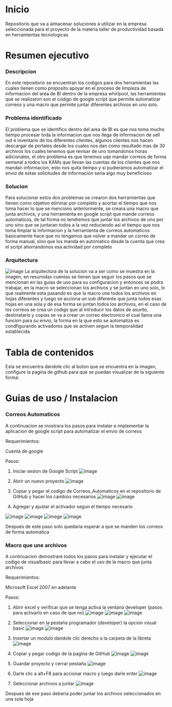 # Inicio
Repositorio que va a almacenar soluciones a utilizar en la empresa seleccionada para el proyecto de la materia taller de productividad basada en herramientas tecnologicas

# Resumen ejecutivo
### Descripcion
En este repositorio se encuentran los codigos para dos herramientas las cuales tienen como proposito apoyar en el proceso de limpieza de informacion del area de BI dentro de la empresa whirlpool, las herramientas que se realizaron son el codigo de google script que permite automatizar correos y una macro que permite juntar diferentes archivos en uno solo.

### Problema identificado
El problema que se identifico dentro del area de BI es que nos toma mucho tiempo procesar toda la informacion que nos llega de informacion de sell out e inventario de los diferentes clientes, algunos clientes nos hacen descargar de portales desde los cuales nos dan como resultado mas de 30 archivos los cuales tenemos que revisar de uno tomandonos horas adicionales, el otro problema es que tenemos uqe mandar correos de forma semanal a todos los KAMs que llevan las cuentas de los clientes que nos mandan informacion, esto nos quita tiempo y si pudieramos automatizar el envio de estas solicitudes de informacion seria algo muy beneficioso

### Solucion
Para solucionar estos dos problemas se crearon dos herramientas que tienen como objetivo eliminar por completo y acortar el tiempo que nos toma hacer lo que se menciono anteriormente, se creara una macro que junta archivos, y una herramienta en google script que mande correos automaticos, de tal forma no tendremos que juntar los archivos de uno por uno sino que se juntaran todos a la vez reduciendo asi el tiempo que nos toma limpiar la informacion y la herramienta de correos automaticos basicamente hace que no tengamos que volver a mandar un correo de forma manual, sino que los manda en automatico desde la cuenta que crea el script ahorrandonos esa actividad por completo

### Arquitectura
![image](https://github.com/MonkeTimes/Herrmientas-BI/assets/144874541/591cbef1-761a-4811-831b-32de2e1fd52b)
La arquitectura de la solucion va a ser como se muestra en la imagen, en resumidas cuentas se tienen que seguir los pasos que se mencionan en las guias de uso para su configuracion y entonces se podra trabajar, en la macro se seleccionan los archivos y se juntan en uno solo, lo que realmente esta pasando es que la macro une todos los archivos en hojas diferentes y luego se acciona un sub diferente que junta todos esas hojas en una sola y de esa forma se juntan todos los archivos, en el caso de los correos se crea un codigo que al introducir los datos de asunto, destinatario y copias se va a crear un correo electronico el cual llama una funcion para su envio, la forma en la que esto se automatiza es condfigurando activadores que se activen segun la temporalidad establecida 

# Tabla de contenidos
Esta se encuentra dandole clic al boton que se encuentra en la imagen, configure la pagina de github para que se puedan visualizar de la siguiente forma: 


# Guias de uso / Instalacion
### Correos Automaticos
A continuacion se mostrara los pasos para instalar e implementar la aplicacion de google script para automatizar el envio de correos

Requerimientos:

Cuenta de google

Pasos:

1. Iniciar sesion de Google Script
![image](https://github.com/MonkeTimes/Herrmientas-BI/assets/144874541/36f81951-79b9-4ecb-8a76-ab0321931973)

2. Abrir un nuevo proyecto
![image](https://github.com/MonkeTimes/Herrmientas-BI/assets/144874541/60ef3799-554d-4caf-8ec4-8064902daad7)

3. Copiar y pegar el codigo de Correos_Automaticos en el repositorio de GitHub y hacer los cambios necesarios
![image](https://github.com/MonkeTimes/Herrmientas-BI/assets/144874541/bc13b72f-a135-4b92-94a9-6d7114e41baf)
![image](https://github.com/MonkeTimes/Herrmientas-BI/assets/144874541/d3d1fe93-aad9-479c-bb5e-81dc031f7ece)

4. Agregar y ajustar el activador segun el tiempo necesario

![image](https://github.com/MonkeTimes/Herrmientas-BI/assets/144874541/2574d988-9a58-4efc-9c5f-d3c14f82a26f)
![image](https://github.com/MonkeTimes/Herrmientas-BI/assets/144874541/62359206-0a67-4f00-9822-74d26a737071)
![image](https://github.com/MonkeTimes/Herrmientas-BI/assets/144874541/8ddee0fe-91fd-4d37-8e6c-37f8f711f6e8)
![image](https://github.com/MonkeTimes/Herrmientas-BI/assets/144874541/ccd9c97c-e145-4352-a09b-1e10045203c8)

Despues de este paso solo quedaria esperar a que se manden los correos de forma automatica

### Macro que une archivos

A continuacion demostrare todos los pasos para instalar y ejecutar el codigo de visualbasic para llevar a cabo el uso de la macro que junta archivos

Requerimientos: 

Microsoft Excel 2007 en adelante

Pasos:

1. Abrir excel y verificar que se tenga activa la ventana developer (pasos para activarlo en caso de que no)
![image](https://github.com/MonkeTimes/Herrmientas-BI/assets/144874541/e66ac3be-e5a3-4d45-9f43-a29748ee18fe)
![image](https://github.com/MonkeTimes/Herrmientas-BI/assets/144874541/87215e6c-b601-46d3-aa1f-ff24272ac5ae)
![image](https://github.com/MonkeTimes/Herrmientas-BI/assets/144874541/611cc5dd-1dfd-47b7-a3fd-a1269a38c56c)

2. Seleccionar en la pestaña programador (developer) la opcion visual basic
![image](https://github.com/MonkeTimes/Herrmientas-BI/assets/144874541/ea207347-480c-46bc-aac8-b3025b1e79f4)
![image](https://github.com/MonkeTimes/Herrmientas-BI/assets/144874541/fadb0796-a24a-4bd9-8716-e50c74a7ff48)

3. Insertar un modulo dandole clic derecho a la carpeta de la libreta
![image](https://github.com/MonkeTimes/Herrmientas-BI/assets/144874541/d74bb00d-2221-499a-b957-f102aafe8229)

4. Copiar y pegar codigo de la pagina de GitHub
![image](https://github.com/MonkeTimes/Herrmientas-BI/assets/144874541/59397658-d85f-4da1-a26f-8f907086972d)
![image](https://github.com/MonkeTimes/Herrmientas-BI/assets/144874541/11b7ec31-29d6-4c23-9c45-1763116ae991)
5. Guardar proyecto y cerrar pestaña
![image](https://github.com/MonkeTimes/Herrmientas-BI/assets/144874541/9fec784e-3340-4563-b765-8812a51b4b88)
6. Darle clic a alt+F8 para accionar macro y luego darle enter
![image](https://github.com/MonkeTimes/Herrmientas-BI/assets/144874541/5a94896c-7153-4283-8339-c0067bc63fd3)
7. Seleccionar archivos a juntar
![image](https://github.com/MonkeTimes/Herrmientas-BI/assets/144874541/c155d6cf-f696-462b-ac65-90ec23ac14bb)

Despues de ese paso deberia poder juntar los archivos seleccionados en una sola hoja






